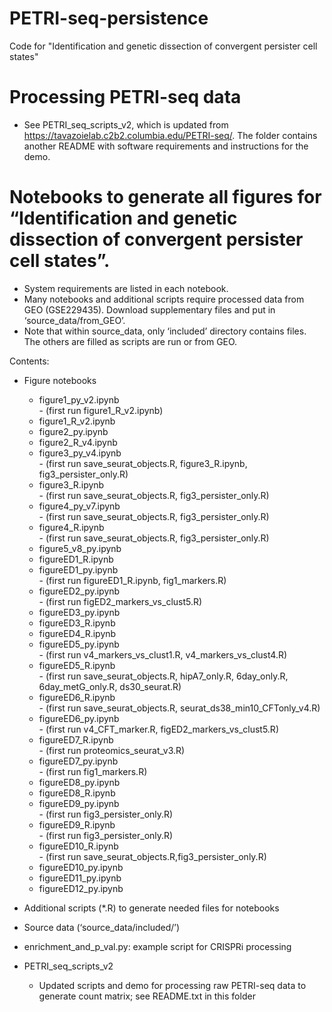# PETRI-seq-persistence
Code for "Identification and genetic dissection of convergent persister cell states"

# Processing PETRI-seq data
-	See PETRI_seq_scripts_v2, which is updated from https://tavazoielab.c2b2.columbia.edu/PETRI-seq/. The folder contains another README with software requirements and instructions for the demo.

# Notebooks to generate all figures for  “Identification and genetic dissection of convergent persister cell states”. 
- System requirements are listed in each notebook.
- Many notebooks and additional scripts require processed data from GEO (GSE229435). Download supplementary files and put in ‘source_data/from_GEO’.
- Note that within source_data, only ‘included’ directory contains files. The others are filled as scripts are run or from GEO.

Contents:
-	Figure notebooks
 	- figure1_py_v2.ipynb\
                - (first run figure1_R_v2.ipynb)
 	- figure1_R_v2.ipynb
 	- figure2_py.ipynb
 	- figure2_R_v4.ipynb
 	- figure3_py_v4.ipynb\
                - (first run save_seurat_objects.R, figure3_R.ipynb, fig3_persister_only.R)
 	- figure3_R.ipynb\
                - (first run save_seurat_objects.R, fig3_persister_only.R)
 	- figure4_py_v7.ipynb\
                - (first run save_seurat_objects.R, fig3_persister_only.R)
 	- figure4_R.ipynb\
                - (first run save_seurat_objects.R, fig3_persister_only.R)
 	- figure5_v8_py.ipynb
 	- figureED1_R.ipynb
 	- figureED1_py.ipynb\
                - (first run figureED1_R.ipynb, fig1_markers.R)
 	- figureED2_py.ipynb\
                - (first run figED2_markers_vs_clust5.R)
 	- figureED3_py.ipynb
 	- figureED3_R.ipynb
 	- figureED4_R.ipynb
 	- figureED5_py.ipynb\
                - (first run v4_markers_vs_clust1.R, v4_markers_vs_clust4.R)
 	- figureED5_R.ipynb\
                - (first run save_seurat_objects.R, hipA7_only.R, 6day_only.R, 6day_metG_only.R, ds30_seurat.R)
 	- figureED6_R.ipynb\
                - (first run save_seurat_objects.R, seurat_ds38_min10_CFTonly_v4.R)
 	- figureED6_py.ipynb\
                - (first run v4_CFT_marker.R, figED2_markers_vs_clust5.R)
 	- figureED7_R.ipynb\
                - (first run proteomics_seurat_v3.R)
 	- figureED7_py.ipynb\
                - (first run fig1_markers.R)
 	- figureED8_py.ipynb
 	- figureED8_R.ipynb
 	- figureED9_py.ipynb\
                - (first run fig3_persister_only.R)
 	- figureED9_R.ipynb\
                - (first run fig3_persister_only.R)
 	- figureED10_R.ipynb\
                - (first run save_seurat_objects.R,fig3_persister_only.R)
 	- figureED10_py.ipynb
 	- figureED11_py.ipynb
 	- figureED12_py.ipynb

-	Additional scripts (*.R) to generate needed files for notebooks
-	Source data (‘source_data/included/’)
-	enrichment_and_p_val.py: example script for CRISPRi processing
-	PETRI_seq_scripts_v2
 	 - Updated scripts and demo for processing raw PETRI-seq data to generate count matrix; see README.txt in this folder
